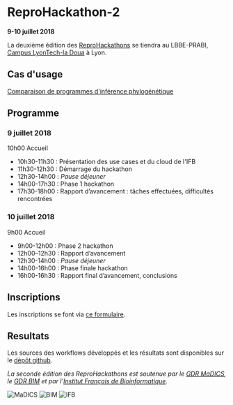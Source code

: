 # ReproHackathon-2

**9-10 juillet 2018**

La deuxième édition des [ReproHackathons](index.md) se tiendra au LBBE-PRABI, [Campus LyonTech-la Doua](https://www.univ-lyon1.fr/campus/plan-des-campus/) à Lyon.

## Cas d'usage

[Comparaison de programmes d'inférence phylogénétique](hackathon_2.md)

## Programme

### 9 juillet 2018

10h00 Accueil

* 10h30-11h30 : Présentation des use cases et du cloud de l'IFB
* 11h30-12h30 : Démarrage du hackathon
* 12h30-14h00 : *Pause déjeuner*
* 14h00-17h30 : Phase 1 hackathon
* 17h30-18h00 : Rapport d’avancement : tâches effectuées, difficultés rencontrées

### 10 juillet 2018

9h00 Accueil

* 9h00-12h00 : Phase 2 hackathon
* 12h00–12h30 : Rapport d’avancement 
* 12h30-14h00 : *Pause déjeuner*
* 14h00-16h00 : Phase finale hackathon
* 16h00-16h30 : Rapport final d’avancement, conclusions

## Inscriptions

Les inscriptions se font via [ce formulaire](https://goo.gl/bhyVHW).

## Resultats

Les sources des workflows développés et les résultats sont disponibles sur le [dépôt github](https://github.com/IFB-ElixirFr/ReproHackathon/tree/master/reprohackathon2).


*La seconde édition des ReproHackathons est soutenue par le [GDR MaDICS](https://www.madics.fr), le [GDR BIM](http://www.gdr-bim.cnrs.fr) et par l'[Institut Français de Bioinformatique](http://www.france-bioinformatique.fr).*

![MaDICS](https://ifb-elixirfr.github.io/ReproHackathon/logo-madics.png) ![BIM](https://ifb-elixirfr.github.io/ReproHackathon/logo-gdrbim-web.jpg) ![IFB](https://ifb-elixirfr.github.io/ReproHackathon/logo-ifb.png)

